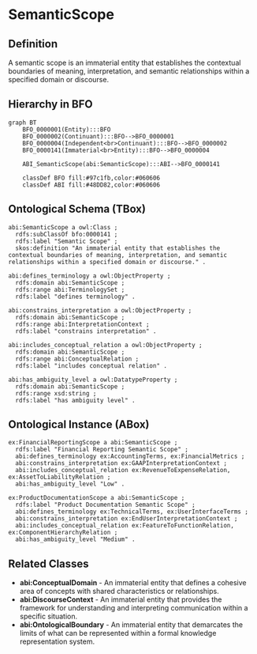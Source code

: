 # SemanticScope

## Definition
A semantic scope is an immaterial entity that establishes the contextual boundaries of meaning, interpretation, and semantic relationships within a specified domain or discourse.

## Hierarchy in BFO
```mermaid
graph BT
    BFO_0000001(Entity):::BFO
    BFO_0000002(Continuant):::BFO-->BFO_0000001
    BFO_0000004(Independent<br>Continuant):::BFO-->BFO_0000002
    BFO_0000141(Immaterial<br>Entity):::BFO-->BFO_0000004
    
    ABI_SemanticScope(abi:SemanticScope):::ABI-->BFO_0000141
    
    classDef BFO fill:#97c1fb,color:#060606
    classDef ABI fill:#48DD82,color:#060606
```

## Ontological Schema (TBox)
```turtle
abi:SemanticScope a owl:Class ;
  rdfs:subClassOf bfo:0000141 ;
  rdfs:label "Semantic Scope" ;
  skos:definition "An immaterial entity that establishes the contextual boundaries of meaning, interpretation, and semantic relationships within a specified domain or discourse." .

abi:defines_terminology a owl:ObjectProperty ;
  rdfs:domain abi:SemanticScope ;
  rdfs:range abi:TerminologySet ;
  rdfs:label "defines terminology" .

abi:constrains_interpretation a owl:ObjectProperty ;
  rdfs:domain abi:SemanticScope ;
  rdfs:range abi:InterpretationContext ;
  rdfs:label "constrains interpretation" .

abi:includes_conceptual_relation a owl:ObjectProperty ;
  rdfs:domain abi:SemanticScope ;
  rdfs:range abi:ConceptualRelation ;
  rdfs:label "includes conceptual relation" .

abi:has_ambiguity_level a owl:DatatypeProperty ;
  rdfs:domain abi:SemanticScope ;
  rdfs:range xsd:string ;
  rdfs:label "has ambiguity level" .
```

## Ontological Instance (ABox)
```turtle
ex:FinancialReportingScope a abi:SemanticScope ;
  rdfs:label "Financial Reporting Semantic Scope" ;
  abi:defines_terminology ex:AccountingTerms, ex:FinancialMetrics ;
  abi:constrains_interpretation ex:GAAPInterpretationContext ;
  abi:includes_conceptual_relation ex:RevenueToExpenseRelation, ex:AssetToLiabilityRelation ;
  abi:has_ambiguity_level "Low" .

ex:ProductDocumentationScope a abi:SemanticScope ;
  rdfs:label "Product Documentation Semantic Scope" ;
  abi:defines_terminology ex:TechnicalTerms, ex:UserInterfaceTerms ;
  abi:constrains_interpretation ex:EndUserInterpretationContext ;
  abi:includes_conceptual_relation ex:FeatureToFunctionRelation, ex:ComponentHierarchyRelation ;
  abi:has_ambiguity_level "Medium" .
```

## Related Classes
- **abi:ConceptualDomain** - An immaterial entity that defines a cohesive area of concepts with shared characteristics or relationships.
- **abi:DiscourseContext** - An immaterial entity that provides the framework for understanding and interpreting communication within a specific situation.
- **abi:OntologicalBoundary** - An immaterial entity that demarcates the limits of what can be represented within a formal knowledge representation system. 